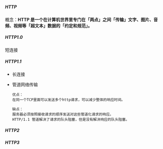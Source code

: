 ##### HTTP

概念：**HTTP 是一个在计算机世界里专门在「两点」之间「传输」文字、图片、音频、视频等「超文本」数据的「约定和规范」。**

##### HTTP1.0

短连接

##### HTTP1.1

- 长连接

- 管道网络传输

  ```
  优点：
  在同一个TCP里面可以发送多个http请求，可以减少整体的响应时间。
  
  缺点：
  服务器必须按照接收请求的顺序发送对这些管道化请求的响应。
  HTTP/1.1 管道解决了请求的队头阻塞，但是没有解决响应的队头阻塞。
  ```

##### HTTP2

##### HTTP3